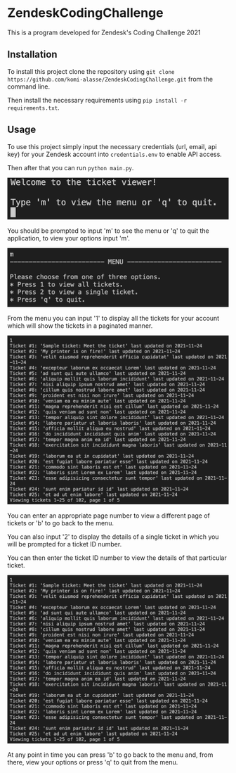 # ZendeskCodingChallenge

This is a program developed for Zendesk's Coding Challenge 2021

## Installation

To install this project clone the repository using `git clone https://github.com/komi-alasse/ZendeskCodingChallenge.git` from the command line.

Then install the necessary requirements using `pip install -r requirements.txt`.

## Usage

To use this project simply input the necessary credentials (url, email, api key) for your Zendesk account into `credentials.env` to enable API access.

Then after that you can run `python main.py`.

<img src="./img/greeting.png">

You should be prompted to input 'm' to see the menu or 'q' to quit the application, to view your options input 'm'.

<img src="./img/menu.png">

From the menu you can input '1' to display all the tickets for your account which will show the tickets in a paginated manner.

<img src="./img/tickets.png">

You can enter an appropriate page number to view a different page of tickets or 'b' to go back to the menu.

You can also input '2' to display the details of a single ticket in which you will be prompted for a ticket ID number.

You can then enter the ticket ID number to view the details of that particular ticket.

<img src="./img/tickets.png">

At any point in time you can press 'b' to go back to the menu and, from there, view your options or press 'q' to quit from the menu.
